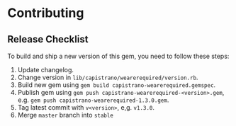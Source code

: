 # Contributing

## Release Checklist

To build and ship a new version of this gem, you need to follow these steps:

1. Update changelog.
2. Change version in `lib/capistrano/wearerequired/version.rb`.
3. Build new gem using `gem build capistrano-wearerequired.gemspec`.
4. Publish gem using `gem push capistrano-wearerequired-<version>.gem`, e.g. `gem push capistrano-wearerequired-1.3.0.gem`.
5. Tag latest commit with `v<version>`, e,g. `v1.3.0`.
6. Merge `master` branch into `stable`
